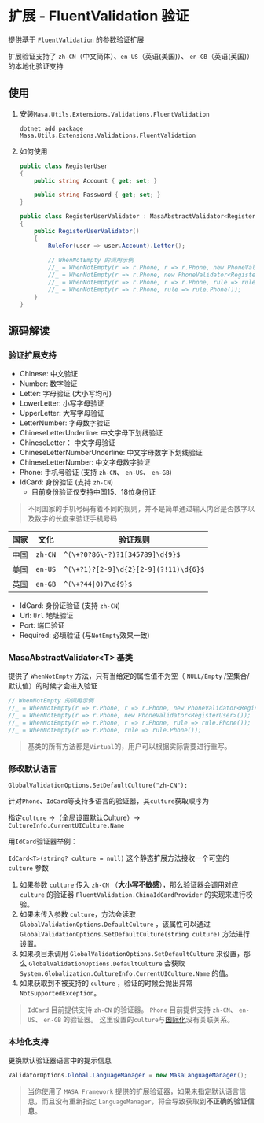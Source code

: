 # 扩展 - FluentValidation 验证

提供基于 [`FluentValidation`](https://www.nuget.org/packages/FluentValidation) 的参数验证扩展

扩展验证支持了 `zh-CN`（中文简体）、`en-US`（英语(美国)）、 `en-GB`（英语(英国)）的本地化验证支持

## 使用

1. 安装`Masa.Utils.Extensions.Validations.FluentValidation`

   ```shell 终端
   dotnet add package Masa.Utils.Extensions.Validations.FluentValidation
   ```

2. 如何使用

   ```csharp
   public class RegisterUser
   {
       public string Account { get; set; }
   
       public string Password { get; set; }
   }
   
   public class RegisterUserValidator : MasaAbstractValidator<RegisterUser>
   {
       public RegisterUserValidator()
       {
           RuleFor(user => user.Account).Letter();
           
           // WhenNotEmpty 的调用示例
           //_ = WhenNotEmpty(r => r.Phone, r => r.Phone, new PhoneValidator<RegisterUser>());
           //_ = WhenNotEmpty(r => r.Phone, new PhoneValidator<RegisterUser>());
           //_ = WhenNotEmpty(r => r.Phone, r => r.Phone, rule => rule.Phone());
           //_ = WhenNotEmpty(r => r.Phone, rule => rule.Phone());
       }
   }
   ```

## 源码解读

### 验证扩展支持

* Chinese: 中文验证
* Number: 数字验证
* Letter: 字母验证 (大小写均可)
* LowerLetter: 小写字母验证
* UpperLetter: 大写字母验证
* LetterNumber: 字母数字验证
* ChineseLetterUnderline: 中文字母下划线验证
* ChineseLetter： 中文字母验证
* ChineseLetterNumberUnderline: 中文字母数字下划线验证
* ChineseLetterNumber: 中文字母数字验证
* Phone: 手机号验证 (支持 `zh-CN`、 `en-US`、 `en-GB`)
* IdCard: 身份验证 (支持 `zh-CN`)
  * 目前身份验证仅支持中国15、18位身份证

> 不同国家的手机号码有着不同的规则，并不是简单通过输入内容是否数字以及数字的长度来验证手机号码

|  国家  | 文化 | 验证规则  |
|  ----  | ----  | ----  |
| 中国 | `zh-CN` | `^(\+?0?86\-?)?1[345789]\d{9}$` |
| 美国 | `en-US` | `^(\+?1)?[2-9]\d{2}[2-9](?!11)\d{6}$` |
| 英国 | `en-GB` | `^(\+?44\|0)7\d{9}$` |

* IdCard: 身份证验证 (支持 `zh-CN`)
* Url: `Url` 地址验证
* Port: 端口验证
* Required: 必填验证 (与`NotEmpty`效果一致)

### MasaAbstractValidator&lt;T&gt; 基类

提供了 `WhenNotEmpty` 方法，只有当给定的属性值不为空（ `NULL/Empty` /空集合/默认值）的时候才会进入验证

```csharp
// WhenNotEmpty 的调用示例
//_ = WhenNotEmpty(r => r.Phone, r => r.Phone, new PhoneValidator<RegisterUser>());
//_ = WhenNotEmpty(r => r.Phone, new PhoneValidator<RegisterUser>());
//_ = WhenNotEmpty(r => r.Phone, r => r.Phone, rule => rule.Phone());
//_ = WhenNotEmpty(r => r.Phone, rule => rule.Phone());
```

> 基类的所有方法都是`Virtual`的，用户可以根据实际需要进行重写。

### 修改默认语言

`GlobalValidationOptions.SetDefaultCulture("zh-CN");`

针对`Phone`、`IdCard`等支持多语言的验证器，其`culture`获取顺序为

指定`culture` ->（全局设置默认Culture）-> `CultureInfo.CurrentUICulture.Name`

用`IdCard`验证器举例：

`IdCard<T>(string? culture = null)` 这个静态扩展方法接收一个可空的 `culture` 参数

1. 如果参数 `culture` 传入 `zh-CN` （**大小写不敏感**），那么验证器会调用对应 `culture` 的验证器 `FluentValidation.ChinaIdCardProvider` 的实现来进行校验。
2. 如果未传入参数 `culture`，方法会读取 `GlobalValidationOptions.DefaultCulture` ，该属性可以通过 `GlobalValidationOptions.SetDefaultCulture(string culture)` 方法进行设置。
3. 如果项目未调用 `GlobalValidationOptions.SetDefaultCulture` 来设置，那么 `GlobalValidationOptions.DefaultCulture` 会获取 `System.Globalization.CultureInfo.CurrentUICulture.Name` 的值。
4. 如果获取到不被支持的 `culture` ，验证的时候会抛出异常 `NotSupportedException`。

> `IdCard` 目前提供支持 `zh-CN` 的验证器。
> `Phone` 目前提供支持 `zh-CN`、 `en-US`、 `en-GB` 的验证器。
> 这里设置的`culture`与[国际化](/framework/building-blocks/globalization/overview)没有关联关系。

### 本地化支持

更换默认验证器语言中的提示信息

```csharp
ValidatorOptions.Global.LanguageManager = new MasaLanguageManager();
```

> 当你使用了 `MASA Framework` 提供的扩展验证器，如果未指定默认语言信息，而且没有重新指定 `LanguageManager`，将会导致获取到**不正确的验证信息**。
